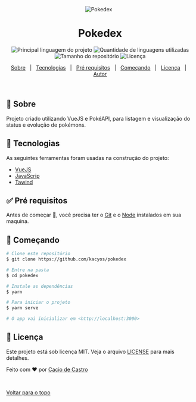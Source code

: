 <div align="center" id="top"> 
  <img src="./cover.gif" alt="Pokedex" />
<!--./.github/app.gif-->
  &#xa0;

  <!-- <a href="https://pokedex.netlify.com">Demo</a> -->
</div>

<h1 align="center">Pokedex</h1>

<p align="center">
  <img alt="Principal linguagem do projeto" src="https://img.shields.io/github/languages/top/kacyos/pokedex?color=56BEB8">

  <img alt="Quantidade de linguagens utilizadas" src="https://img.shields.io/github/languages/count/kacyos/pokedex?color=56BEB8">

  <img alt="Tamanho do repositório" src="https://img.shields.io/github/repo-size/kacyos/pokedex?color=56BEB8">

  <img alt="Licença" src="https://img.shields.io/github/license/kacyos/pokedex?color=56BEB8">
</p>

<p align="center">
  <a href="#dart-sobre">Sobre</a> &#xa0; | &#xa0; 
  <a href="#rocket-tecnologias">Tecnologias</a> &#xa0; | &#xa0;
  <a href="#white_check_mark-pré-requisitos">Pré requisitos</a> &#xa0; | &#xa0;
  <a href="#checkered_flag-começando">Começando</a> &#xa0; | &#xa0;
  <a href="#memo-licença">Licença</a> &#xa0; | &#xa0;
  <a href="https://github.com/kacyos" target="_blank">Autor</a>
</p>

<br>

## 🎯 Sobre

Projeto criado utilizando VueJS e PokéAPI, para listagem e visualização do status e evolução de pokémons.

## 🚀 Tecnologias

As seguintes ferramentas foram usadas na construção do projeto:

- [VueJS](https://vuejs.org/)
- [JavaScrip](https://developer.mozilla.org/pt-BR/docs/Web/JavaScript)
- [Tawind](https://tailwindcss.com/)

## ✅ Pré requisitos

Antes de começar :checkered_flag:, você precisa ter o [Git](https://git-scm.com) e o [Node](https://nodejs.org/en/) instalados em sua maquina.

## :checkered_flag: Começando

```bash
# Clone este repositório
$ git clone https://github.com/kacyos/pokedex

# Entre na pasta
$ cd pokedex

# Instale as dependências
$ yarn

# Para iniciar o projeto
$ yarn serve

# O app vai inicializar em <http://localhost:3000>
```

## 📝 Licença

Este projeto está sob licença MIT. Veja o arquivo [LICENSE](LICENSE.md) para mais detalhes.

Feito com ❤️ por <a href="https://github.com/kacyos" target="_blank">Cacio de Castro</a>

&#xa0;

<a href="#top">Voltar para o topo</a>
